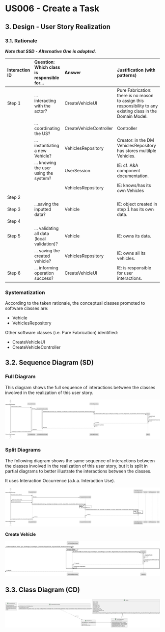 # US006 - Create a Task 

## 3. Design - User Story Realization 

### 3.1. Rationale

_**Note that SSD - Alternative One is adopted.**_

| Interaction ID | Question: Which class is responsible for...   | Answer                  | Justification (with patterns)                                                                                 |
|:---------------|:----------------------------------------------|:------------------------|:--------------------------------------------------------------------------------------------------------------|
| Step 1  		     | 	... interacting with the actor?              | CreateVehicleUI         | Pure Fabrication: there is no reason to assign this responsibility to any existing class in the Domain Model. |
| 			  		        | 	... coordinating the US?                     | CreateVehicleController | Controller                                                                                                    |
| 			  		        | 	... instantiating a new Vehicle?             | VehiclesRepository      | Creator: in the DM VehiclesRepository has stores multilple Vehicles.                                          |
| 			  		        | ... knowing the user using the system?        | UserSession             | IE: cf. A&A component documentation.                                                                          |
| 			  		        | 							                                       | VehiclesRepository      | IE: knows/has its own Vehicles                                                                                |
| Step 2  		     | 							                                       |                         |                                                                                                               |
| Step 3  		     | 	...saving the inputted data?                 | Vehicle                 | IE: object created in step 1 has its own data.                                                                |
| Step 4  		     | 							                                       |                         |                                                                                                               |              
| Step 5  		     | 	... validating all data (local validation)?  | Vehicle                 | IE: owns its data.                                                                                            | 
| 			  		        | 	... saving the created vehicle?              | VehiclesRepository      | IE: owns all its vehicles.                                                                                    | 
| Step 6  		     | 	... informing operation success?             | CreateVehicleUI         | IE: is responsible for user interactions.                                                                     | 

### Systematization ##

According to the taken rationale, the conceptual classes promoted to software classes are: 

* Vehicle
* VehiclesRepository

Other software classes (i.e. Pure Fabrication) identified: 

* CreateVehicleUI  
* CreateVehicleController


## 3.2. Sequence Diagram (SD)

### Full Diagram

This diagram shows the full sequence of interactions between the classes involved in the realization of this user story.

![Sequence Diagram - Full](svg/us06-sequence-diagram-full.svg)

### Split Diagrams

The following diagram shows the same sequence of interactions between the classes involved in the realization of this user story, but it is split in partial diagrams to better illustrate the interactions between the classes.

It uses Interaction Occurrence (a.k.a. Interaction Use).

![Sequence Diagram - split](svg/us06-sequence-diagram-split.svg)

**Create Vehicle**

![Sequence Diagram - Partial - Create Vehicle](svg/us06-sequence-diagram-partial-create-vehicle.svg)

## 3.3. Class Diagram (CD)

![Class Diagram](svg/us06-class-diagram.svg)